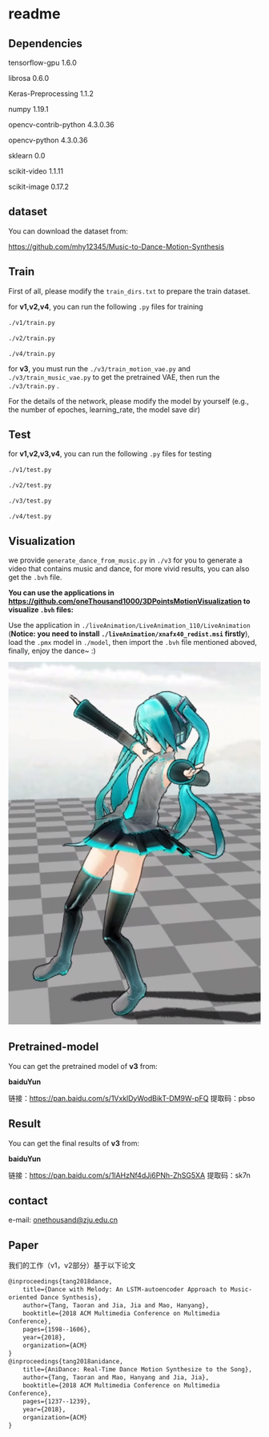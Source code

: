 # readme

## Dependencies

tensorflow-gpu           1.6.0

librosa                  0.6.0

Keras-Preprocessing      1.1.2

numpy                    1.19.1

opencv-contrib-python    4.3.0.36

opencv-python            4.3.0.36

sklearn                  0.0

scikit-video             1.1.11

scikit-image             0.17.2

## dataset

You can download the dataset from: 

https://github.com/mhy12345/Music-to-Dance-Motion-Synthesis

## Train

First of all, please modify the `train_dirs.txt` to prepare the train dataset.

for **v1,v2,v4**, you can run the following `.py` files for training 

`./v1/train.py`

`./v2/train.py`

`./v4/train.py`

for **v3**,  you must run the `./v3/train_motion_vae.py` and `./v3/train_music_vae.py` to get the pretrained VAE, then  run the `./v3/train.py` .

For the details of the network, please modify the model by yourself (e.g., the number of epoches, learning_rate, the model save dir)

## Test

for **v1,v2,v3,v4**, you can run the following `.py` files for testing

`./v1/test.py`

`./v2/test.py`

`./v3/test.py`

`./v4/test.py`

## Visualization

we provide `generate_dance_from_music.py` in `./v3` for you to generate a video that contains music and dance, for more vivid results, you can also get the  `.bvh` file.



**You can use the applications in https://github.com/oneThousand1000/3DPointsMotionVisualization to visualize `.bvh` files:**

Use the application in `./liveAnimation/LiveAnimation_110/LiveAnimation` (**Notice: you need to install `./liveAnimation/xnafx40_redist.msi` firstly**), load the `.pmx`  model in `./model`, then import the `.bvh` file mentioned aboved, finally, enjoy the dance~ :)

![img](/images/1.png)



## Pretrained-model

You can get the pretrained model of **v3** from: 

**baiduYun**

链接：https://pan.baidu.com/s/1VxklDyWodBikT-DM9W-pFQ 
提取码：pbso

## Result

You can get the final results of **v3** from: 

**baiduYun**

链接：https://pan.baidu.com/s/1lAHzNf4dJj6PNh-ZhSG5XA 
提取码：sk7n

## contact

e-mail: onethousand@zju.edu.cn

## Paper

我们的工作（v1，v2部分）基于以下论文

```
@inproceedings{tang2018dance,
	title={Dance with Melody: An LSTM-autoencoder Approach to Music-oriented Dance Synthesis},
	author={Tang, Taoran and Jia, Jia and Mao, Hanyang},
	booktitle={2018 ACM Multimedia Conference on Multimedia Conference},
	pages={1598--1606},
	year={2018},
	organization={ACM}
}
@inproceedings{tang2018anidance,
	title={AniDance: Real-Time Dance Motion Synthesize to the Song},
	author={Tang, Taoran and Mao, Hanyang and Jia, Jia},
	booktitle={2018 ACM Multimedia Conference on Multimedia Conference},
	pages={1237--1239},
	year={2018},
	organization={ACM}
}
```

